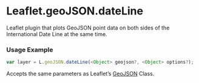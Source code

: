 # Leaflet.geoJSON.dateLine
Leaflet plugin that plots GeoJSON point data on both sides of the International Date Line at the same time.

### Usage Example

```js
var layer = L.geoJSON.dateLine(<Object> geojson?, <Object> options?);
```

Accepts the same parameters as Leaflet’s [GeoJSON](https://leafletjs.com/reference.html#geojson) Class.
